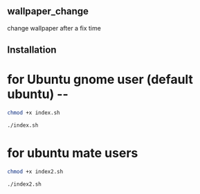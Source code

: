 ## wallpaper_change

change wallpaper after a fix time

## Installation

# for Ubuntu gnome user (default ubuntu) --
```bash
chmod +x index.sh
```

```bash
./index.sh
```




# for ubuntu mate users

```bash
chmod +x index2.sh
```
```bash
./index2.sh
```
